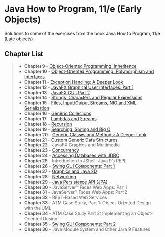 # Java How to Program, 11/e (Early Objects)

Solutions to some of the exercises from the book Java How to Program, 11/e (Late objects)

## Chapter List
> - **Chapter 9**  - [Object-Oriented Programming: Inheritence](https://github.com/AHappyPenguinDev/javaComAmor/tree/main/LivroDeitel/ExerciciosLivro/Chap9)
> - **Chapter 10** - [Object-Oriented Programming: Polymorphism and Interfaces](https://github.com/AHappyPenguinDev/javaComAmor/tree/main/LivroDeitel/ExerciciosLivro/Chap10)
> - **Chapter 11** - [Exception Handling: A Deeper Look](https://github.com/AHappyPenguinDev/javaComAmor/tree/main/LivroDeitel/ExerciciosLivro/Chap11)
> - **Chapter 12** - [JavaFX Graphical User Interfaces: Part 1](https://github.com/AHappyPenguinDev/javaComAmor/tree/main/LivroDeitel/ExerciciosLivro/Chap12)
> - **Chapter 13** - [JavaFX GUI: Part 2](https://github.com/AHappyPenguinDev/javaComAmor/tree/main/LivroDeitel/ExerciciosLivro/Chap13)
> - **Chapter 14** - [Strings, Characters and Regular Expressions](https://github.com/AHappyPenguinDev/javaComAmor/tree/main/LivroDeitel/ExerciciosLivro/Chap14)
> - **Chapter 15** - [Files, Input/Output Streams, NIO and XML Serialization](https://github.com/AHappyPenguinDev/javaComAmor/tree/main/LivroDeitel/ExerciciosLivro/Chap15)
> - **Chapter 16** - [Generic Collections](https://github.com/AHappyPenguinDev/javaComAmor/tree/main/LivroDeitel/ExerciciosLivro/Chap16)
> - **Chapter 17** - [Lambdas and Streams](https://github.com/AHappyPenguinDev/javaComAmor/tree/main/LivroDeitel/ExerciciosLivro/Chap17)
> - **Chapter 18** - [Recursion](https://github.com/AHappyPenguinDev/javaComAmor/tree/main/LivroDeitel/ExerciciosLivro/Chap18)
> - **Chapter 19** - [Searching, Sorting and Big O](https://github.com/AHappyPenguinDev/javaComAmor/tree/main/LivroDeitel/ExerciciosLivro/Chap19)
> - **Chapter 20** - [Generic Classes and Methods: A Deeper Look](https://github.com/AHappyPenguinDev/javaComAmor/tree/main/LivroDeitel/ExerciciosLivro/Chap20)
> - **Chapter 21** - [Custom Generic Data Structures](https://github.com/AHappyPenguinDev/javaComAmor/tree/main/LivroDeitel/ExerciciosLivro/Chap21)
> - **Chapter 22** - JavaFX Graphics and Multimedia
> - **Chapter 23** - [Concurrency](https://github.com/AHappyPenguinDev/javaComAmor/tree/main/LivroDeitel/ExerciciosLivro/Chap23)
> - **Chapter 24** - [Accessing Databases with JDBC](https://github.com/AHappyPenguinDev/javaComAmor/tree/main/LivroDeitel/ExerciciosLivro/Chap24)
> - **Chapter 25** - Introduction to JShell: Java 9’s REPL
> - **Chapter 26** - [Swing GUI Components: Part 1](https://github.com/AHappyPenguinDev/javaComAmor/tree/main/LivroDeitel/ExerciciosLivro/Chap26)
> - **Chapter 27** - [Graphics and Java 2D](https://github.com/AHappyPenguinDev/javaComAmor/tree/main/LivroDeitel/ExerciciosLivro/Chap27)
> - **Chapter 28** - [Networking](https://github.com/AHappyPenguinDev/javaComAmor/tree/main/LivroDeitel/ExerciciosLivro/Chap28)
> - **Chapter 29** - [Java Persistence API (JPA)](https://github.com/AHappyPenguinDev/javaComAmor/tree/main/LivroDeitel/ExerciciosLivro/Chap29)
> - **Chapter 30** - JavaServer™ Faces Web Apps: Part 1
> - **Chapter 31** - JavaServer™ Faces Web Apps: Part 2
> - **Chapter 32** - REST-Based Web Services
> - **Chapter 33** - ATM Case Study, Part 1: Object-Oriented Design with the UML
> - **Chapter 34** - ATM Case Study Part 2: Implementing an Object-Oriented Design
> - **Chapter 35** - [Swing GUI Components: Part 2](https://github.com/AHappyPenguinDev/javaComAmor/tree/main/LivroDeitel/ExerciciosLivro/Chap35)
> - **Chapter 36** - Java Module System and Other Java 9 Features
